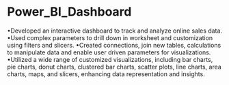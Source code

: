 # Power_BI_Dashboard
•Developed an interactive dashboard to track and analyze online sales data.
•Used complex parameters to drill down in worksheet and customization using filters and slicers.
•Created connections, join new tables, calculations to manipulate data and enable user driven parameters for visualizations.
•Utilized a wide range of customized visualizations, including bar charts, pie charts, donut charts, clustered bar charts, scatter plots, line charts,
area charts, maps, and slicers, enhancing data representation and insights.
